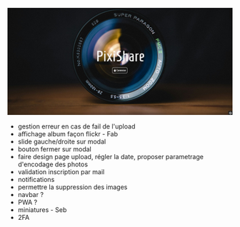![alt text](https://github.com/SebastienHerbreteau/pixishare/blob/master/screenshot.jpg?raw=true)

- gestion erreur en cas de fail de l'upload
- affichage album façon flickr - Fab
- slide gauche/droite sur modal
- bouton fermer sur modal
- faire design page upload, régler la date, proposer parametrage d'encodage des photos
- validation inscription par mail
- notifications
- permettre la suppression des images
- navbar ?
- PWA ?
- miniatures - Seb
- 2FA
